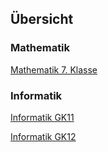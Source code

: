 ## Übersicht

### Mathematik

[Mathematik 7. Klasse](https://baslers.github.io/mathematik-7/)

### Informatik

[Informatik GK11](https://baslers.github.io/informatik-gk11/)


[Informatik GK12](https://baslers.github.io/informatik-gk12/)
